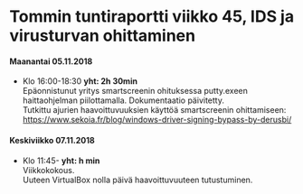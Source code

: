 # Tommin tuntiraportti viikko 45, IDS ja virusturvan ohittaminen

#### Maanantai 05.11.2018
* Klo 16:00-18:30 **yht: 2h 30min**  
Epäonnistunut yritys smartscreenin ohituksessa putty.exeen haittaohjelman piilottamalla. Dokumentaatio päivitetty.  
Tutkittu ajurien haavoittuvuuksien käyttöä smartscreenin ohittamiseen: https://www.sekoia.fr/blog/windows-driver-signing-bypass-by-derusbi/  

#### Keskiviikko 07.11.2018
* Klo 11:45-  **yht: h min**  
Viikkokokous.  
Uuteen VirtualBox nolla päivä haavoittuvuuteen tutustuminen.  

